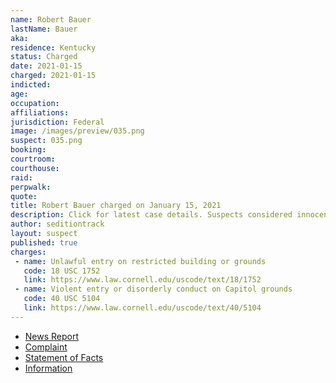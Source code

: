 ```yaml
---
name: Robert Bauer
lastName: Bauer
aka:
residence: Kentucky
status: Charged
date: 2021-01-15
charged: 2021-01-15
indicted:
age:
occupation:
affiliations:
jurisdiction: Federal
image: /images/preview/035.png
suspect: 035.png
booking:
courtroom:
courthouse:
raid:
perpwalk:
quote:
title: Robert Bauer charged on January 15, 2021
description: Click for latest case details. Suspects considered innocent until proven guilty.
author: seditiontrack
layout: suspect
published: true
charges:
 - name: Unlawful entry on restricted building or grounds
   code: 18 USC 1752
   link: https://www.law.cornell.edu/uscode/text/18/1752
 - name: Violent entry or disorderly conduct on Capitol grounds
   code: 40 USC 5104
   link: https://www.law.cornell.edu/uscode/text/40/5104
---
```

- [News Report](https://www.whas11.com/article/news/crime/kentucky-capitol-riot-arrests-bauer/417-51b5098f-25b0-41f7-898b-37616e64dc5d)
- [Complaint](https://assets.documentcloud.org/documents/20456227/1-14-21-us-v-robert-bauer-complaint-statement.pdf)
- [Statement of Facts](https://www.justice.gov/opa/page/file/1355721/download)
- [Information](https://www.justice.gov/usao-dc/case-multi-defendant/file/1371586/download)
